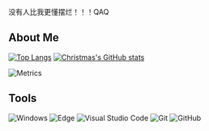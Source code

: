 没有人比我更懂摆烂！！！QAQ

## About Me
[![Top Langs](https://github-readme-stats.vercel.app/api/top-langs/?username=Folltoshe)](https://github.com/Folltoshe)
[![Christmas's GitHub stats](https://github-readme-stats.vercel.app/api?username=Folltoshe&show_icons=true&theme=tokyonight)](https://github.com/Folltoshe)

![Metrics](https://metrics.lecoq.io/Folltoshe?template=classic&base.metadata=0&achievements=1&base=header%2C%20activity%2C%20community%2C%20repositories%2C%20metadata&base.indepth=false&base.hireable=false&base.skip=false&achievements=false&achievements.threshold=C&achievements.secrets=true&achievements.display=detailed&achievements.limit=0&config.timezone=Asia%2FShanghai)

## Tools
![Windows](https://img.shields.io/badge/Windows-0078D6?style=flat-square&logo=windows&logoColor=white)
![Edge](https://img.shields.io/badge/Edge-0078D7?style=flat-square&logo=Microsoft-edge&logoColor=white)
![Visual Studio Code](https://img.shields.io/badge/-Visual%20Studio%20Code-007ACC?style=flat-square&logo=Visual%20Studio%20Code&logoColor=fff)
![Git](https://img.shields.io/badge/-Git-FCC624?style=flat-square&logo=git)
![GitHub](https://img.shields.io/badge/-GitHub-pink?style=flat-square&logo=github)

